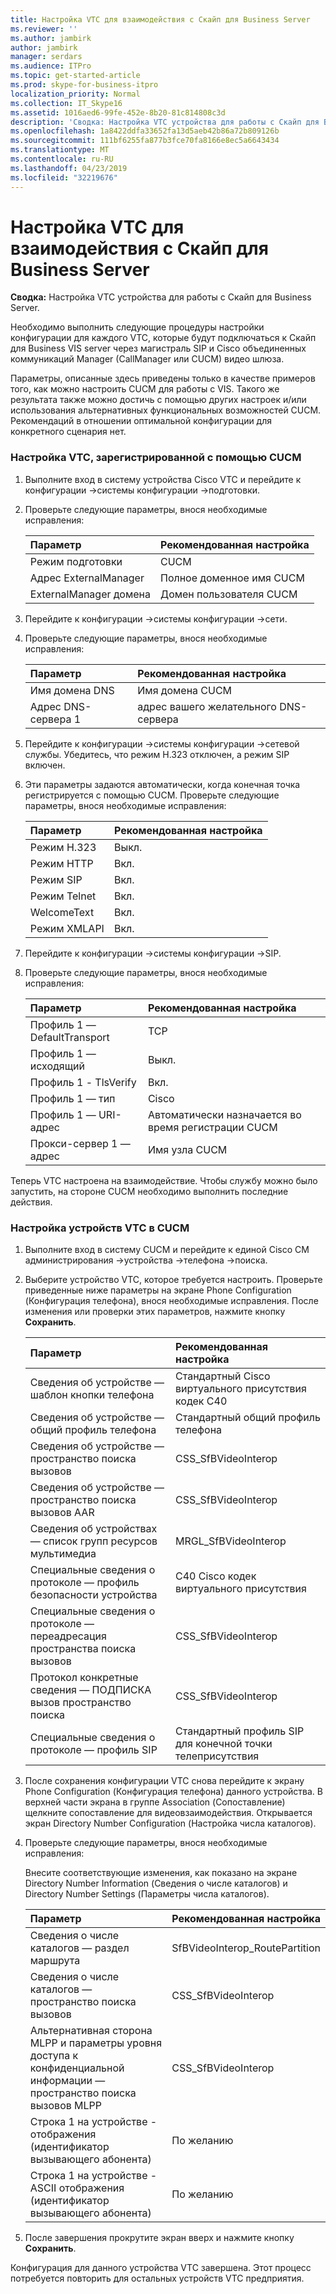 ```yaml
---
title: Настройка VTC для взаимодействия с Скайп для Business Server
ms.reviewer: ''
ms.author: jambirk
author: jambirk
manager: serdars
ms.audience: ITPro
ms.topic: get-started-article
ms.prod: skype-for-business-itpro
localization_priority: Normal
ms.collection: IT_Skype16
ms.assetid: 1016aed6-99fe-452e-8b20-81c814808c3d
description: 'Сводка: Настройка VTC устройства для работы с Скайп для Business Server.'
ms.openlocfilehash: 1a8422ddfa33652fa13d5aeb42b86a72b809126b
ms.sourcegitcommit: 111bf6255fa877b3fce70fa8166e8ec5a6643434
ms.translationtype: MT
ms.contentlocale: ru-RU
ms.lasthandoff: 04/23/2019
ms.locfileid: "32219676"
---
```

# <a name="configure-a-vtc-for-interoperation-with-skype-for-business-server"></a>Настройка VTC для взаимодействия с Скайп для Business Server
 
**Сводка:** Настройка VTC устройства для работы с Скайп для Business Server.
  
Необходимо выполнить следующие процедуры настройки конфигурации для каждого VTC, которые будут подключаться к Скайп для Business VIS server через магистраль SIP и Cisco объединенных коммуникаций Manager (CallManager или CUCM) видео шлюза.
  
Параметры, описанные здесь приведены только в качестве примеров того, как можно настроить CUCM для работы с VIS. Такого же результата также можно достичь с помощью других настроек и/или использования альтернативных функциональных возможностей CUCM. Рекомендаций в отношении оптимальной конфигурации для конкретного сценария нет.
  
### <a name="configure-a-vtc-registered-with-cucm"></a>Настройка VTC, зарегистрированной с помощью CUCM

1. Выполните вход в систему устройства Cisco VTC и перейдите к конфигурации -\>системы конфигурации -\>подготовки.
    
2. Проверьте следующие параметры, внося необходимые исправления: 
    
   |**Параметр**|**Рекомендованная настройка**|
   |:-----|:-----|
   |Режим подготовки  <br/> | CUCM <br/> |
   |Адрес ExternalManager  <br/> | Полное доменное имя CUCM <br/> |
   | ExternalManager домена <br/> |Домен пользователя CUCM  <br/> |
   
3. Перейдите к конфигурации -\>системы конфигурации -\>сети.
    
4. Проверьте следующие параметры, внося необходимые исправления: 
    
   |**Параметр**|**Рекомендованная настройка**|
   |:-----|:-----|
   |Имя домена DNS  <br/> | Имя домена CUCM <br/> |
   |Адрес DNS-сервера 1  <br/> | адрес вашего желательного DNS-сервера <br/> |
   
5. Перейдите к конфигурации -\>системы конфигурации -\>сетевой службы. Убедитесь, что режим H.323 отключен, а режим SIP включен. 
    
6. Эти параметры задаются автоматически, когда конечная точка регистрируется с помощью CUCM. Проверьте следующие параметры, внося необходимые исправления: 
    
   |**Параметр**|**Рекомендованная настройка**|
   |:-----|:-----|
   |Режим H.323  <br/> | Выкл. <br/> |
   |Режим HTTP  <br/> | Вкл. <br/> |
   | Режим SIP <br/> | Вкл. <br/> |
   |Режим Telnet  <br/> | Вкл. <br/> |
   |WelcomeText  <br/> | Вкл. <br/> |
   |Режим XMLAPI  <br/> | Вкл. <br/> |
   
7. Перейдите к конфигурации -\>системы конфигурации -\>SIP.
    
8. Проверьте следующие параметры, внося необходимые исправления: 
    
   |**Параметр**|**Рекомендованная настройка**|
   |:-----|:-----|
   |Профиль 1 — DefaultTransport  <br/> | TCP <br/> |
   |Профиль 1 — исходящий  <br/> | Выкл. <br/> |
   |Профиль 1 - TlsVerify  <br/> | Вкл. <br/> |
   |Профиль 1 — тип  <br/> | Cisco <br/> |
   |Профиль 1 — URI-адрес  <br/> | Автоматически назначается во время регистрации CUCM <br/> |
   |Прокси-сервер 1 — адрес  <br/> |Имя узла CUCM  <br/> |
   
Теперь VTC настроена на взаимодействие. Чтобы службу можно было запустить, на стороне CUCM необходимо выполнить последние действия.
### <a name="configure-vtc-devices-on-cucm"></a>Настройка устройств VTC в CUCM

1. Выполните вход в систему CUCM и перейдите к единой Cisco CM администрирования -\>устройства -\>телефона -\>поиска. 
    
2. Выберите устройство VTC, которое требуется настроить. Проверьте приведенные ниже параметры на экране Phone Configuration (Конфигурация телефона), внося необходимые исправления. После изменения или проверки этих параметров, нажмите кнопку **Сохранить**.
    
   |**Параметр**|**Рекомендованная настройка**|
   |:-----|:-----|
   |Сведения об устройстве — шаблон кнопки телефона  <br/> | Стандартный Cisco виртуального присутствия кодек C40 <br/> |
   |Сведения об устройстве — общий профиль телефона  <br/> | Стандартный общий профиль телефона <br/> |
   |Сведения об устройстве — пространство поиска вызовов  <br/> | CSS_SfBVideoInterop <br/> |
   |Сведения об устройстве — пространство поиска вызовов AAR  <br/> | CSS_SfBVideoInterop <br/> |
   |Сведения об устройствах — список групп ресурсов мультимедиа  <br/> | MRGL_SfBVideoInterop <br/> |
   |Специальные сведения о протоколе — профиль безопасности устройства  <br/> | C40 Cisco кодек виртуального присутствия <br/> |
   |Специальные сведения о протоколе — переадресация пространства поиска вызовов  <br/> | CSS_SfBVideoInterop <br/> |
   |Протокол конкретные сведения — ПОДПИСКА вызов пространство поиска  <br/> | CSS_SfBVideoInterop <br/> |
   |Специальные сведения о протоколе — профиль SIP  <br/> | Стандартный профиль SIP для конечной точки телеприсутствия <br/> |
   
3. После сохранения конфигурации VTC снова перейдите к экрану Phone Configuration (Конфигурация телефона) данного устройства. В верхней части экрана в группе Association (Сопоставление) щелкните сопоставление для видеовзаимодействия. Открывается экран Directory Number Configuration (Настройка числа каталогов). 
    
4. Проверьте следующие параметры, внося необходимые исправления: 
    
    Внесите соответствующие изменения, как показано на экране Directory Number Information (Сведения о числе каталогов) и Directory Number Settings (Параметры числа каталогов).
    
   |**Параметр**|**Рекомендованная настройка**|
   |:-----|:-----|
   | Сведения о числе каталогов — раздел маршрута <br/> | SfBVideoInterop_RoutePartition <br/> |
   |Сведения о числе каталогов — пространство поиска вызовов  <br/> | CSS_SfBVideoInterop <br/> |
   |Альтернативная сторона MLPP и параметры уровня доступа к конфиденциальной информации — пространство поиска вызовов MLPP  <br/> | CSS_SfBVideoInterop <br/> |
   |Строка 1 на устройстве - отображения (идентификатор вызывающего абонента)  <br/> | По желанию <br/> |
   |Строка 1 на устройстве - ASCII отображения (идентификатор вызывающего абонента)  <br/> | По желанию <br/> |
   
5. После завершения прокрутите экран вверх и нажмите кнопку **Сохранить**. 
    
Конфигурация для данного устройства VTC завершена. Этот процесс потребуется повторить для остальных устройств VTC предприятия.

